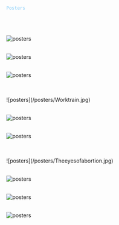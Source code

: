 <code style="color : lightskyblue">
Posters
</code>
<br/>
<br/>
<br/>

![posters](/posters/1milliondollarsmodeling.jpg)
<br/>
<br/>

![posters](/posters/ifthenchalcedon.jpg)
<br/>
<br/>

![posters](/posters/Iconoclasm.jpg)

<br/>
<br/>
![posters](/posters/Worktrain.jpg)
<br/>
<br/>

![posters](/posters/Yourtoohurt1.jpg)
<br/>
<br/>

![posters](/posters/Yourtoohurt.jpg)

<br/>
<br/>
![posters](/posters/Theeyesofabortion.jpg)
<br/>
<br/>

![posters](/posters/IkisatCarrousel.jpg)
<br/>
<br/>

![posters](/posters/Tantalusslemonaidcanopy.jpg)
<br/>
<br/>

![posters](/posters/TantalusSuffering.jpg)
<br/>
<br/>
